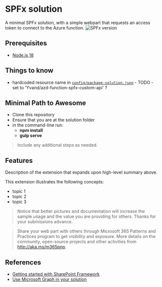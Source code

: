 # SPFx solution

A minimal SPFx solution, with a simple webpart that requests an access token to connect to the Azure function.
![SPFx version](https://img.shields.io/badge/version-1.20.0-green.svg)

## Prerequisites

+ [Node.js 18](https://www.nodejs.org/)

## Things to know

- hardcoded resource name in [`config/package-solution.json`](config/package-solution.json#L38) - TODO - set to 'Yvand/azd-function-spfx-custom-api' ?

## Minimal Path to Awesome

- Clone this repository
- Ensure that you are at the solution folder
- in the command-line run:
  - **npm install**
  - **gulp serve**

> Include any additional steps as needed.

## Features

Description of the extension that expands upon high-level summary above.

This extension illustrates the following concepts:

- topic 1
- topic 2
- topic 3

> Notice that better pictures and documentation will increase the sample usage and the value you are providing for others. Thanks for your submissions advance.

> Share your web part with others through Microsoft 365 Patterns and Practices program to get visibility and exposure. More details on the community, open-source projects and other activities from http://aka.ms/m365pnp.

## References

- [Getting started with SharePoint Framework](https://docs.microsoft.com/en-us/sharepoint/dev/spfx/set-up-your-developer-tenant)
- [Use Microsoft Graph in your solution](https://docs.microsoft.com/en-us/sharepoint/dev/spfx/web-parts/get-started/using-microsoft-graph-apis)
